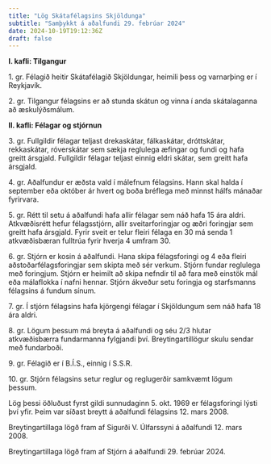 ```yaml
---
title: "Lög Skátafélagsins Skjöldunga"
subtitle: "Samþykkt á aðalfundi 29. febrúar 2024"
date: 2024-10-19T19:12:36Z
draft: false
---
```


**I. kafli: Tilgangur**

1\. gr. Félagið heitir Skátafélagið Skjöldungar, heimili þess og varnarþing er í Reykjavík.

2\. gr. Tilgangur félagsins er að stunda skátun og vinna í anda skátalaganna að æskulýðsmálum.

**II. kafli: Félagar og stjórnun**

3\. gr. Fullgildir félagar teljast drekaskátar, fálkaskátar, dróttskátar, rekkaskátar, róverskátar sem sækja reglulega æfingar og fundi og hafa greitt ársgjald. Fullgildir félagar teljast einnig eldri skátar, sem greitt hafa ársgjald.

4\. gr. Aðalfundur er æðsta vald í málefnum félagsins. Hann skal halda í september eða október ár hvert og boða bréflega með minnst hálfs mánaðar fyrirvara.

5\. gr. Rétt til setu á aðalfundi hafa allir félagar sem náð hafa 15 ára aldri. Atkvæðisrétt hefur félagsstjórn, allir sveitarforingjar og æðri foringjar sem greitt hafa ársgjald. Fyrir sveit er telur fleiri félaga en 30 má senda 1 atkvæðisbæran fulltrúa fyrir hverja 4 umfram 30.

6\. gr. Stjórn er kosin á aðalfundi. Hana skipa félagsforingi og 4 eða fleiri aðstoðarfélagsforingjar sem skipta með sér verkum. Stjórn fundar reglulega með foringjum. Stjórn er heimilt að skipa nefndir til að fara með einstök mál eða málaflokka í nafni hennar. Stjórn ákveður setu foringja og starfsmanns félagsins á fundum sínum.

7\. gr. Í stjórn félagsins hafa kjörgengi félagar í Skjöldungum sem náð hafa 18 ára aldri.

8\. gr. Lögum þessum má breyta á aðalfundi og séu 2/3 hlutar atkvæðisbærra fundarmanna fylgjandi því. Breytingartillögur skulu sendar með fundarboði.

9\. gr. Félagið er í B.Í.S., einnig í S.S.R.

10\. gr. Stjórn félagsins setur reglur og reglugerðir samkvæmt lögum þessum.

Lög þessi öðluðust fyrst gildi sunnudaginn 5. okt. 1969 er félagsforingi lýsti því yfir. Þeim var síðast breytt á aðalfundi félagsins 12. mars 2008.

Breytingartillaga lögð fram af Sigurði V. Úlfarssyni á aðalfundi 12. mars 2008.

Breytingartillaga lögð fram af Stjórn á aðalfundi 29. febrúar 2024.
